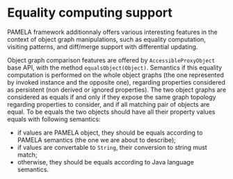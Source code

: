 # Equality computing support

PAMELA framework additionnaly offers various interesting features in the context of object graph manipulations, such as equality computation, visiting patterns, and diff/merge support with differential updating.

Object graph comparison features are offered by `AccessibleProxyObject` base API, with the method `equalsObject(Object)`. Semantics if this equality computation is performed on the whole object graphs (the one represented by invoked instance and the opposite one), regarding properties considered as persistent (non derived or ignored properties). The two object graphs are considered as equals if and only if they expose the same graph topology regarding properties to consider, and if all matching pair of objects are equal. To be equals the two objects should have all their property values equals with following semantics:

- if values are PAMELA object, they should be equals according to PAMELA semantics (the one we are about to describe);
- if values are convertable to `String`, their conversion to string must match;
- otherwise, they should be equals according to Java language semantics.

 

    
  

